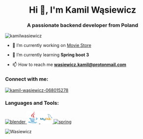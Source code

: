 <h1 align="center">Hi 👋, I'm Kamil Wąsiewicz</h1>
<h3 align="center">A passionate backend developer from Poland</h3>

<p align="left"> <img src="https://komarev.com/ghpvc/?username=kamilwasiewicz&label=Profile%20views&color=0e75b6&style=flat" alt="kamilwasiewicz" /> </p>

- 🔭 I’m currently working on [Movie Store](https://github.com/KamilWasiewicz/movie-store)

- 🌱 I’m currently learning **Spring boot 3**

- 📫 How to reach me **wasiewicz.kamil@protonmail.com**

<h3 align="left">Connect with me:</h3>
<p align="left">
<a href="https://linkedin.com/in/kamil-wąsiewicz-068015278" target="blank"><img align="center" src="https://raw.githubusercontent.com/rahuldkjain/github-profile-readme-generator/master/src/images/icons/Social/linked-in-alt.svg" alt="kamil-wąsiewicz-068015278" height="30" width="40" /></a>
</p>

<h3 align="left">Languages and Tools:</h3>
<p align="left"> <a href="https://www.blender.org/" target="_blank" rel="noreferrer"> <img src="https://download.blender.org/branding/community/blender_community_badge_white.svg" alt="blender" width="40" height="40"/> </a> <a href="https://www.java.com" target="_blank" rel="noreferrer"> <img src="https://raw.githubusercontent.com/devicons/devicon/master/icons/java/java-original.svg" alt="java" width="40" height="40"/> </a> <a href="https://www.mysql.com/" target="_blank" rel="noreferrer"> <img src="https://raw.githubusercontent.com/devicons/devicon/master/icons/mysql/mysql-original-wordmark.svg" alt="mysql" width="40" height="40"/> </a> <a href="https://spring.io/" target="_blank" rel="noreferrer"> <img src="https://www.vectorlogo.zone/logos/springio/springio-icon.svg" alt="spring" width="40" height="40"/> </a> </p>

<p><img align="center" src="https://github-readme-stats.vercel.app/api/top-langs?username=Wasiewicz&show_icons=true&locale=en&layout=compact" alt="Wasiewicz" /></p>

